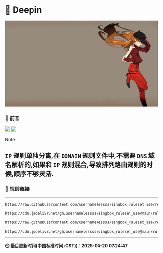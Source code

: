 
# 🧸 Deepin
![](https://raw.githubusercontent.com/usernamelessss/picture-bed/main/images/202504042256831.jpg)
### 📣 前言
![](https://shields.io/badge/-移除重复规则-ff69b4) ![](https://shields.io/badge/-IP&nbsp;规则单独存放不与&nbsp;DOMAIN&nbsp;等混合-green)
> [!NOTE]
**`IP` 规则单独分离,在 `DOMAIN` 规则文件中,不需要 `DNS` 域名解析的,如果和 `IP` 规则混合,导致排列路由规则的时候,顺序不够灵活.**
---

###  🔗 规则链接
---

```url
https://raw.githubusercontent.com/usernamelessss/singbox_ruleset_use/refs/heads/main/rule/Deepin/Deepin_No_IP.json
```

```url
https://cdn.jsdelivr.net/gh/usernamelessss/singbox_ruleset_use@main/rule/Deepin/Deepin_No_IP.json
```

```url
https://raw.githubusercontent.com/usernamelessss/singbox_ruleset_use/refs/heads/main/rule/Deepin/Deepin_No_IP.srs
```

```url
https://cdn.jsdelivr.net/gh/usernamelessss/singbox_ruleset_use@main/rule/Deepin/Deepin_No_IP.srs
```

---
**⏲️ 最后更新时间(中国标准时间 (CST))：2025-04-20 07:24:47**